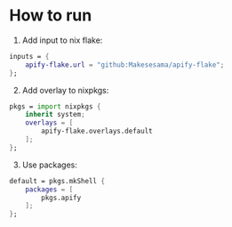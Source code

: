 # How to run
1. Add input to nix flake:

```nix
inputs = {
    apify-flake.url = "github:Makesesama/apify-flake";
};
```
2. Add overlay to nixpkgs:

```nix
pkgs = import nixpkgs {
    inherit system;
    overlays = [
        apify-flake.overlays.default
    ];
};
```
3. Use packages:

```nix
default = pkgs.mkShell {
    packages = [
        pkgs.apify
    ];
};
```
